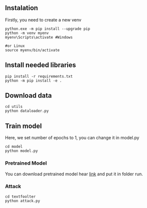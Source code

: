 

## Instalation
Firstly, you need to create a new venv
```
python.exe -m pip install --upgrade pip
python -m venv myenv
myenv\Scripts\activate #Windows

#or Linux
source myenv/bin/activate
```

## Install needed libraries
```
pip install -r requirements.txt
python -m pip install -e .
```

## Download data
```
cd utils
python dataloader.py
```

## Train model
Here, we set number of epochs to 1, you can change it in model.py
```
cd model
python model.py
```

### Pretrained Model
You can download pretrained model hear [link](https://www.kaggle.com/code/tuanphong27/mhudung/output) and put it in folder run.


### Attack
```
cd textfoolter
python attack.py
```


